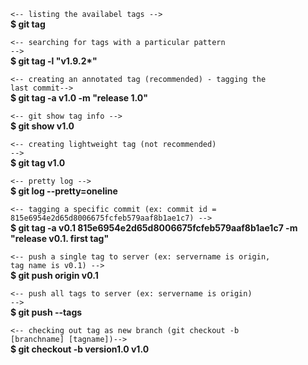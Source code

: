 <code><-- listing the availabel tags --></code><br>
<strong>$ git tag</strong></br>

<code><-- searching for tags with a particular pattern --></code><br>
<strong>$ git tag -l "v1.9.2*"</strong></br>

<code><-- creating an annotated tag (recommended) - tagging the last commit--></code><br>
<strong>$ git tag -a v1.0 -m "release 1.0"</strong></br>

<code><-- git show tag info --></code><br>
<strong>$ git show v1.0</strong></br>

<code><-- creating lightweight tag (not recommended) --></code><br>
<strong>$ git tag v1.0</strong></br>

<code><-- pretty log --></code><br>
<strong>$ git log --pretty=oneline</strong></br>

<code><-- tagging a specific commit (ex: commit id = 815e6954e2d65d8006675fcfeb579aaf8b1ae1c7) --></code><br>
<strong>$ git tag -a v0.1 815e6954e2d65d8006675fcfeb579aaf8b1ae1c7 -m "release v0.1. first tag"</strong></br>

<code><-- push a single tag to server (ex: servername is origin, tag name is v0.1) --></code><br>
<strong>$ git push origin v0.1</strong></br>

<code><-- push all tags to server (ex: servername is origin) --></code><br>
<strong>$ git push --tags</strong></br>

<code><-- checking out tag as new branch (git checkout -b [branchname] [tagname])--></code><br>
<strong>$ git checkout -b version1.0 v1.0</strong></br>
